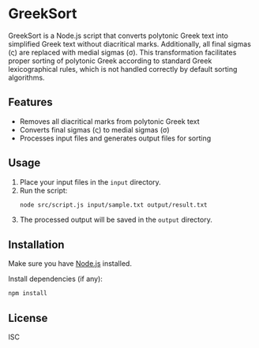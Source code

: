 # GreekSort

GreekSort is a Node.js script that converts polytonic Greek text into simplified Greek text without diacritical marks. Additionally, all final sigmas (ς) are replaced with medial sigmas (σ). This transformation facilitates proper sorting of polytonic Greek according to standard Greek lexicographical rules, which is not handled correctly by default sorting algorithms.

## Features

- Removes all diacritical marks from polytonic Greek text
- Converts final sigmas (ς) to medial sigmas (σ)
- Processes input files and generates output files for sorting

## Usage

1. Place your input files in the `input` directory.
2. Run the script:
   ```bash
   node src/script.js input/sample.txt output/result.txt
   ```
3. The processed output will be saved in the `output` directory.

## Installation

Make sure you have [Node.js](https://nodejs.org/) installed.

Install dependencies (if any):

```bash
npm install
```

## License

ISC

##